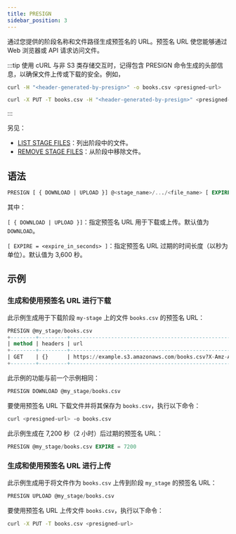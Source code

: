 ```yaml
---
title: PRESIGN
sidebar_position: 3
---
```


通过您提供的阶段名称和文件路径生成预签名的 URL。预签名 URL 使您能够通过 Web 浏览器或 API 请求访问文件。

:::tip
使用 cURL 与非 S3 类存储交互时，记得包含 PRESIGN 命令生成的头部信息，以确保文件上传或下载的安全。例如，

```bash
curl -H "<header-generated-by-presign>" -o books.csv <presigned-url>

curl -X PUT -T books.csv -H "<header-generated-by-presign>" <presigned-url>
```
:::

另见：

- [LIST STAGE FILES](04-ddl-list-stage.md)：列出阶段中的文件。
- [REMOVE STAGE FILES](05-ddl-remove-stage.md)：从阶段中移除文件。

## 语法

```sql
PRESIGN [ { DOWNLOAD | UPLOAD }] @<stage_name>/.../<file_name> [ EXPIRE = <expire_in_seconds> ]
```
其中：

`[ { DOWNLOAD | UPLOAD }]`：指定预签名 URL 用于下载或上传。默认值为 `DOWNLOAD`。

`[ EXPIRE = <expire_in_seconds> ]`：指定预签名 URL 过期的时间长度（以秒为单位）。默认值为 3,600 秒。

## 示例

### 生成和使用预签名 URL 进行下载

此示例生成用于下载阶段 `my-stage` 上的文件 `books.csv` 的预签名 URL：

```sql
PRESIGN @my_stage/books.csv
+--------+---------+---------------------------------------------------------------------------------+
| method | headers | url                                                                             |
+--------+---------+---------------------------------------------------------------------------------+
| GET    | {}      | https://example.s3.amazonaws.com/books.csv?X-Amz-Algorithm=AWS4-HMAC-SHA256&... |
+--------+---------+---------------------------------------------------------------------------------+
```

此示例的功能与前一个示例相同：

```sql
PRESIGN DOWNLOAD @my_stage/books.csv
```

要使用预签名 URL 下载文件并将其保存为 `books.csv`，执行以下命令：

```bash
curl <presigned-url> -o books.csv  
```

此示例生成在 7,200 秒（2 小时）后过期的预签名 URL：

```sql
PRESIGN @my_stage/books.csv EXPIRE = 7200
```

### 生成和使用预签名 URL 进行上传

此示例生成用于将文件作为 `books.csv` 上传到阶段 `my_stage` 的预签名 URL：

```sql
PRESIGN UPLOAD @my_stage/books.csv
```

要使用预签名 URL 上传文件 `books.csv`，执行以下命令：

```bash
curl -X PUT -T books.csv <presigned-url>
```